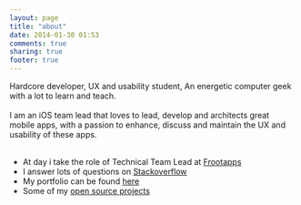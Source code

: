 ```yaml
---
layout: page
title: "about"
date: 2014-01-30 01:53
comments: true
sharing: true
footer: true
---
```

<p><span>Hardcore developer, UX and usability student, An energetic computer geek with a lot to learn and teach.</span><br/><br/><span>I am an iOS team lead that loves to lead, develop and architects great mobile apps, with a passion to enhance, discuss and maintain the UX and usability of these apps.</span><br/><br/></p>
<ul><li><span>At day i take the role of Technical Team Lead at </span><a href="http://frootapps.com">Frootapps</a></li>
<li><span>I answer lots of questions on </span><a href="http://stackoverflow.com/users/1219789/omar-abdelhafith">Stackoverflow</a></li>
<li><span>My portfolio can be found </span><a href="http://work.oarrabi.me/tagged/work">here</a>
<li><span>Some of my </span><a href="https://github.com/Infusion-apps">open source projects</a></li>
</ul>